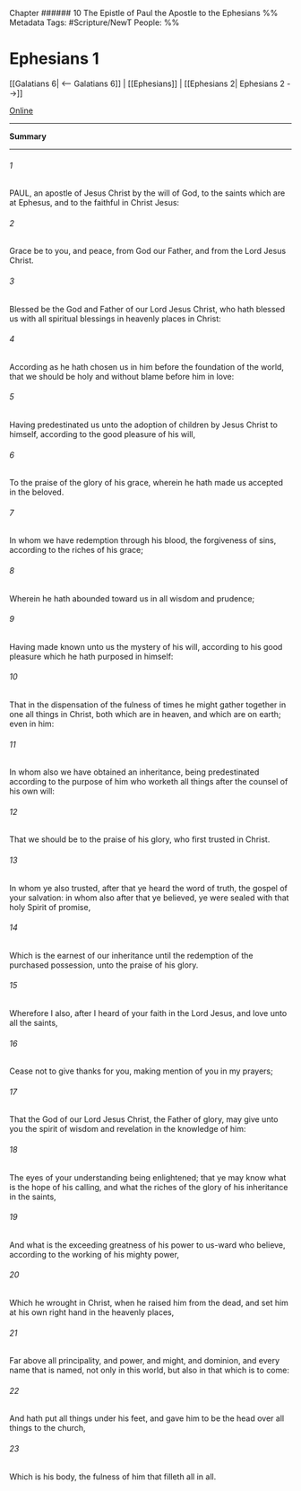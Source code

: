 Chapter ###### 10
The Epistle of Paul the Apostle to the Ephesians
%% Metadata
Tags: #Scripture/NewT
People: 
%%
# Ephesians 1
[[Galatians 6| <-- Galatians 6]] | [[Ephesians]] | [[Ephesians 2| Ephesians 2 -->]]

[Online](https://churchofjesuschrist.org/study/scriptures/nt/eph/1?lang=eng)

---
__Summary__



---
###### 1
PAUL, an apostle of Jesus Christ by the will of God, to the saints which are at Ephesus, and to the faithful in Christ Jesus:
###### 2
Grace be to you, and peace, from God our Father, and from the Lord Jesus Christ.
###### 3
Blessed be the God and Father of our Lord Jesus Christ, who hath blessed us with all spiritual blessings in heavenly places in Christ:
###### 4
According as he hath chosen us in him before the foundation of the world, that we should be holy and without blame before him in love:
###### 5
Having predestinated us unto the adoption of children by Jesus Christ to himself, according to the good pleasure of his will,
###### 6
To the praise of the glory of his grace, wherein he hath made us accepted in the beloved.
###### 7
In whom we have redemption through his blood, the forgiveness of sins, according to the riches of his grace;
###### 8
Wherein he hath abounded toward us in all wisdom and prudence;
###### 9
Having made known unto us the mystery of his will, according to his good pleasure which he hath purposed in himself:
###### 10
That in the dispensation of the fulness of times he might gather together in one all things in Christ, both which are in heaven, and which are on earth; even in him:
###### 11
In whom also we have obtained an inheritance, being predestinated according to the purpose of him who worketh all things after the counsel of his own will:
###### 12
That we should be to the praise of his glory, who first trusted in Christ.
###### 13
In whom ye also trusted, after that ye heard the word of truth, the gospel of your salvation: in whom also after that ye believed, ye were sealed with that holy Spirit of promise,
###### 14
Which is the earnest of our inheritance until the redemption of the purchased possession, unto the praise of his glory.
###### 15
Wherefore I also, after I heard of your faith in the Lord Jesus, and love unto all the saints,
###### 16
Cease not to give thanks for you, making mention of you in my prayers;
###### 17
That the God of our Lord Jesus Christ, the Father of glory, may give unto you the spirit of wisdom and revelation in the knowledge of him:
###### 18
The eyes of your understanding being enlightened; that ye may know what is the hope of his calling, and what the riches of the glory of his inheritance in the saints,
###### 19
And what is the exceeding greatness of his power to us-ward who believe, according to the working of his mighty power,
###### 20
Which he wrought in Christ, when he raised him from the dead, and set him at his own right hand in the heavenly places,
###### 21
Far above all principality, and power, and might, and dominion, and every name that is named, not only in this world, but also in that which is to come:
###### 22
And hath put all things under his feet, and gave him to be the head over all things to the church,
###### 23
Which is his body, the fulness of him that filleth all in all.



